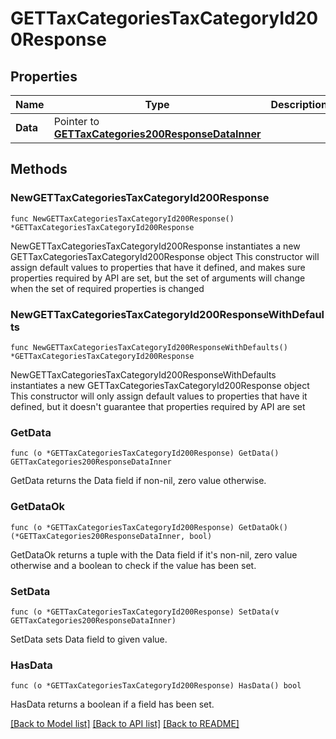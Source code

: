 # GETTaxCategoriesTaxCategoryId200Response

## Properties

Name | Type | Description | Notes
------------ | ------------- | ------------- | -------------
**Data** | Pointer to [**GETTaxCategories200ResponseDataInner**](GETTaxCategories200ResponseDataInner.md) |  | [optional] 

## Methods

### NewGETTaxCategoriesTaxCategoryId200Response

`func NewGETTaxCategoriesTaxCategoryId200Response() *GETTaxCategoriesTaxCategoryId200Response`

NewGETTaxCategoriesTaxCategoryId200Response instantiates a new GETTaxCategoriesTaxCategoryId200Response object
This constructor will assign default values to properties that have it defined,
and makes sure properties required by API are set, but the set of arguments
will change when the set of required properties is changed

### NewGETTaxCategoriesTaxCategoryId200ResponseWithDefaults

`func NewGETTaxCategoriesTaxCategoryId200ResponseWithDefaults() *GETTaxCategoriesTaxCategoryId200Response`

NewGETTaxCategoriesTaxCategoryId200ResponseWithDefaults instantiates a new GETTaxCategoriesTaxCategoryId200Response object
This constructor will only assign default values to properties that have it defined,
but it doesn't guarantee that properties required by API are set

### GetData

`func (o *GETTaxCategoriesTaxCategoryId200Response) GetData() GETTaxCategories200ResponseDataInner`

GetData returns the Data field if non-nil, zero value otherwise.

### GetDataOk

`func (o *GETTaxCategoriesTaxCategoryId200Response) GetDataOk() (*GETTaxCategories200ResponseDataInner, bool)`

GetDataOk returns a tuple with the Data field if it's non-nil, zero value otherwise
and a boolean to check if the value has been set.

### SetData

`func (o *GETTaxCategoriesTaxCategoryId200Response) SetData(v GETTaxCategories200ResponseDataInner)`

SetData sets Data field to given value.

### HasData

`func (o *GETTaxCategoriesTaxCategoryId200Response) HasData() bool`

HasData returns a boolean if a field has been set.


[[Back to Model list]](../README.md#documentation-for-models) [[Back to API list]](../README.md#documentation-for-api-endpoints) [[Back to README]](../README.md)


